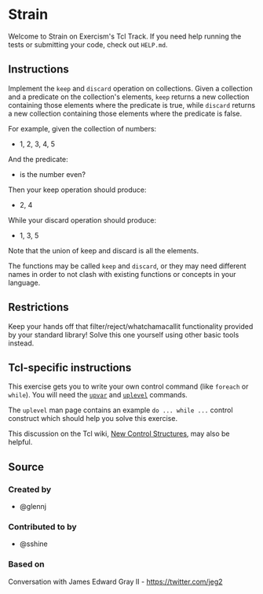 # Strain

Welcome to Strain on Exercism's Tcl Track.
If you need help running the tests or submitting your code, check out `HELP.md`.

## Instructions

Implement the `keep` and `discard` operation on collections.
Given a collection and a predicate on the collection's elements, `keep` returns a new collection containing those elements where the predicate is true, while `discard` returns a new collection containing those elements where the predicate is false.

For example, given the collection of numbers:

- 1, 2, 3, 4, 5

And the predicate:

- is the number even?

Then your keep operation should produce:

- 2, 4

While your discard operation should produce:

- 1, 3, 5

Note that the union of keep and discard is all the elements.

The functions may be called `keep` and `discard`, or they may need different names in order to not clash with existing functions or concepts in your language.

## Restrictions

Keep your hands off that filter/reject/whatchamacallit functionality provided by your standard library!
Solve this one yourself using other basic tools instead.

## Tcl-specific instructions

This exercise gets you to write your own control command (like `foreach` or `while`).
You will need the [`upvar`][upvar] and [`uplevel`][uplevel] commands.

The `uplevel` man page contains an example `do ... while ...` control construct which should help you solve this exercise.

This discussion on the Tcl wiki, [New Control Structures][wiki], may also be helpful.


[upvar]: https://www.tcl-lang.org/man/tcl8.6/TclCmd/upvar.htm
[uplevel]: https://www.tcl-lang.org/man/tcl8.6/TclCmd/uplevel.htm
[wiki]: https://wiki.tcl-lang.org/page/New+Control+Structures

## Source

### Created by

- @glennj

### Contributed to by

- @sshine

### Based on

Conversation with James Edward Gray II - https://twitter.com/jeg2